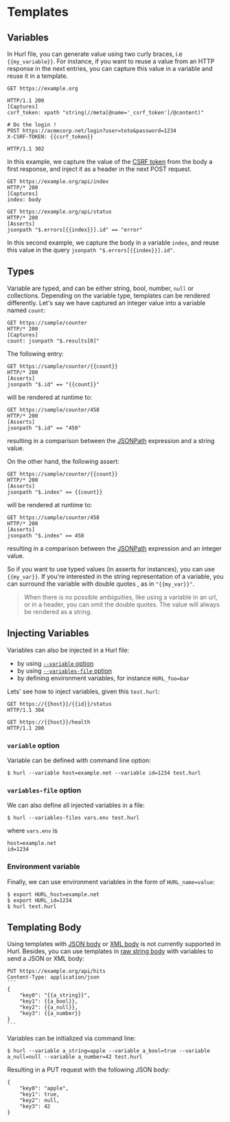 # Templates

## Variables

In Hurl file, you can generate value using two curly braces, i.e `{{my_variable}}`. For instance, if you want to reuse a
value from an HTTP response in the next entries, you can capture this value in a variable and reuse it in a template.

```hurl
GET https://example.org

HTTP/1.1 200
[Captures]
csrf_token: xpath "string(//meta[@name='_csrf_token']/@content)"

# Do the login !
POST https://acmecorp.net/login?user=toto&password=1234
X-CSRF-TOKEN: {{csrf_token}}

HTTP/1.1 302
```

In this example, we capture the value of the [CSRF token] from the body a first response, and inject it
as a header in the next POST request.

```hurl
GET https://example.org/api/index
HTTP/* 200
[Captures]
index: body

GET https://example.org/api/status
HTTP/* 200
[Asserts]
jsonpath "$.errors[{{index}}].id" == "error"
```

In this second example, we capture the body in a variable `index`, and reuse this value in the query
`jsonpath "$.errors[{{index}}].id"`.

## Types

Variable are typed, and can be either string, bool, number, `null` or collections. Depending on the variable type,
templates can be rendered differently. Let's say we have captured an integer value into a variable named
`count`:

```hurl
GET https://sample/counter
HTTP/* 200
[Captures]
count: jsonpath "$.results[0]"
```

The following entry:

```hurl
GET https://sample/counter/{{count}} 
HTTP/* 200
[Asserts]
jsonpath "$.id" == "{{count}}"
```

will be rendered at runtime to:

```hurl
GET https://sample/counter/458 
HTTP/* 200
[Asserts]
jsonpath "$.id" == "458"
```

resulting in a comparison between the [JSONPath] expression and a string value.

On the other hand, the following assert:

```hurl
GET https://sample/counter/{{count}} 
HTTP/* 200
[Asserts]
jsonpath "$.index" == {{count}}
```

will be rendered at runtime to:

```hurl
GET https://sample/counter/458 
HTTP/* 200
[Asserts]
jsonpath "$.index" == 458
```

resulting in a comparison between the [JSONPath] expression and an integer value.

So if you want to use typed values (in asserts for instances), you can use `{{my_var}}`.
If you're interested in the string representation of a variable, you can surround the variable with double quotes
, as in `"{{my_var}}"`.

> When there is no possible ambiguities, like using a variable in an url, or
> in a header, you can omit the double quotes. The value will always be rendered
> as a string.

## Injecting Variables

Variables can also be injected in a Hurl file:

- by using [`--variable` option]
- by using [`--variables-file` option]
- by defining environment variables, for instance `HURL_foo=bar`

Lets' see how to inject variables, given this `test.hurl`:

```hurl
GET https://{{host}}/{{id}}/status
HTTP/1.1 304

GET https://{{host}}/health
HTTP/1.1 200
```

### `variable` option

Variable can be defined with command line option:

```shell
$ hurl --variable host=example.net --variable id=1234 test.hurl
``` 


### `variables-file` option

We can also define all injected variables in a file:

```shell
$ hurl --variables-files vars.env test.hurl
``` 

where `vars.env` is

```
host=example.net
id=1234
```

### Environment variable

Finally, we can use environment variables in the form of `HURL_name=value`:

```shell
$ export HURL_host=example.net
$ export HURL_id=1234 
$ hurl test.hurl
``` 



## Templating Body

Using templates with [JSON body] or [XML body] is not currently supported in Hurl.
Besides, you can use templates in [raw string body] with variables to send a JSON or XML body:

~~~hurl
PUT https://example.org/api/hits
Content-Type: application/json
```
{
    "key0": "{{a_string}}",
    "key1": {{a_bool}},
    "key2": {{a_null}},
    "key3": {{a_number}}
}
```
~~~

Variables can be initialized via command line:

```shell
$ hurl --variable a_string=apple --variable a_bool=true --variable a_null=null --variable a_number=42 test.hurl
```

Resulting in a PUT request with the following JSON body:

```
{
    "key0": "apple",
    "key1": true,
    "key2": null,
    "key3": 42
}
```

[`--variable` option]: /docs/manual.md#variable
[`--variables-file` option]: /docs/manual.md#variables-file
[CSRF token]: https://en.wikipedia.org/wiki/Cross-site_request_forgery
[JSONPath]: /docs/asserting-response.md#jsonpath-assert
[JSON body]: /docs/request.md#json-body
[XML body]: /docs/request.md#xml-body
[raw string body]: /docs/request.md#raw-string-body
